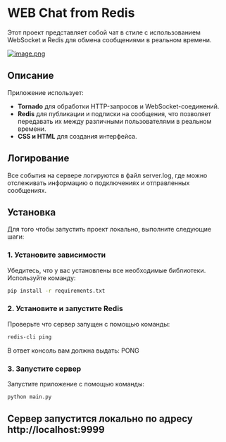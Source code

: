 # WEB Chat from Redis

Этот проект представляет собой чат в стиле с использованием WebSocket и Redis для обмена сообщениями в реальном времени.

[![image.png](https://i.postimg.cc/1tqhGFQz/image.png)](https://postimg.cc/ftDrZJk4)

## Описание

Приложение использует:
- **Tornado** для обработки HTTP-запросов и WebSocket-соединений.
- **Redis** для публикации и подписки на сообщения, что позволяет передавать их между различными пользователями в реальном времени.
- **CSS и HTML** для создания интерфейса.

## Логирование

Все события на сервере логируются в файл server.log, где можно отслеживать информацию о подключениях и отправленных сообщениях.

## Установка

Для того чтобы запустить проект локально, выполните следующие шаги:

### 1. Установите зависимости

Убедитесь, что у вас установлены все необходимые библиотеки. Используйте команду:

```bash
pip install -r requirements.txt
```
### 2. Установите и запустите Redis

Проверьте что сервер запущен с помощью команды:

```bash
redis-cli ping
```
В ответ консоль вам должна выдать: PONG

### 3. Запустите сервер

Запустите приложение с помощью команды:

```bash
python main.py
```
## Сервер запустится локально по адресу http://localhost:9999
